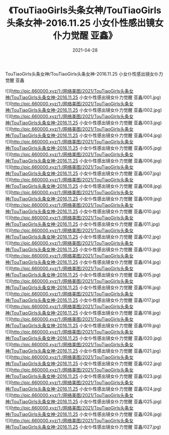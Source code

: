 ﻿---
layout: post
title:  《TouTiaoGirls头条女神/TouTiaoGirls头条女神-2016.11.25 小女仆性感出镜女仆力觉醒 亚鑫》
date:   2021-04-28
img: http://pic.660000.xyz/1:/网络美图/2021/TouTiaoGirls头条女神/TouTiaoGirls头条女神-2016.11.25 小女仆性感出镜女仆力觉醒 亚鑫/000.jpg
categories: [美女, 清纯, 唯美]
---

TouTiaoGirls头条女神/TouTiaoGirls头条女神-2016.11.25 小女仆性感出镜女仆力觉醒 亚鑫

 ![](http://pic.660000.xyz/1:/网络美图/2021/TouTiaoGirls头条女神/TouTiaoGirls头条女神-2016.11.25 小女仆性感出镜女仆力觉醒 亚鑫/001.jpg) <br>![](http://pic.660000.xyz/1:/网络美图/2021/TouTiaoGirls头条女神/TouTiaoGirls头条女神-2016.11.25 小女仆性感出镜女仆力觉醒 亚鑫/002.jpg) <br>![](http://pic.660000.xyz/1:/网络美图/2021/TouTiaoGirls头条女神/TouTiaoGirls头条女神-2016.11.25 小女仆性感出镜女仆力觉醒 亚鑫/003.jpg) <br>![](http://pic.660000.xyz/1:/网络美图/2021/TouTiaoGirls头条女神/TouTiaoGirls头条女神-2016.11.25 小女仆性感出镜女仆力觉醒 亚鑫/004.jpg) <br>![](http://pic.660000.xyz/1:/网络美图/2021/TouTiaoGirls头条女神/TouTiaoGirls头条女神-2016.11.25 小女仆性感出镜女仆力觉醒 亚鑫/005.jpg) <br>![](http://pic.660000.xyz/1:/网络美图/2021/TouTiaoGirls头条女神/TouTiaoGirls头条女神-2016.11.25 小女仆性感出镜女仆力觉醒 亚鑫/006.jpg) <br>![](http://pic.660000.xyz/1:/网络美图/2021/TouTiaoGirls头条女神/TouTiaoGirls头条女神-2016.11.25 小女仆性感出镜女仆力觉醒 亚鑫/007.jpg) <br>![](http://pic.660000.xyz/1:/网络美图/2021/TouTiaoGirls头条女神/TouTiaoGirls头条女神-2016.11.25 小女仆性感出镜女仆力觉醒 亚鑫/008.jpg) <br>![](http://pic.660000.xyz/1:/网络美图/2021/TouTiaoGirls头条女神/TouTiaoGirls头条女神-2016.11.25 小女仆性感出镜女仆力觉醒 亚鑫/009.jpg) <br>![](http://pic.660000.xyz/1:/网络美图/2021/TouTiaoGirls头条女神/TouTiaoGirls头条女神-2016.11.25 小女仆性感出镜女仆力觉醒 亚鑫/010.jpg) <br>![](http://pic.660000.xyz/1:/网络美图/2021/TouTiaoGirls头条女神/TouTiaoGirls头条女神-2016.11.25 小女仆性感出镜女仆力觉醒 亚鑫/011.jpg) <br>![](http://pic.660000.xyz/1:/网络美图/2021/TouTiaoGirls头条女神/TouTiaoGirls头条女神-2016.11.25 小女仆性感出镜女仆力觉醒 亚鑫/012.jpg) <br>![](http://pic.660000.xyz/1:/网络美图/2021/TouTiaoGirls头条女神/TouTiaoGirls头条女神-2016.11.25 小女仆性感出镜女仆力觉醒 亚鑫/013.jpg) <br>![](http://pic.660000.xyz/1:/网络美图/2021/TouTiaoGirls头条女神/TouTiaoGirls头条女神-2016.11.25 小女仆性感出镜女仆力觉醒 亚鑫/014.jpg) <br>![](http://pic.660000.xyz/1:/网络美图/2021/TouTiaoGirls头条女神/TouTiaoGirls头条女神-2016.11.25 小女仆性感出镜女仆力觉醒 亚鑫/015.jpg) <br>![](http://pic.660000.xyz/1:/网络美图/2021/TouTiaoGirls头条女神/TouTiaoGirls头条女神-2016.11.25 小女仆性感出镜女仆力觉醒 亚鑫/016.jpg) <br>![](http://pic.660000.xyz/1:/网络美图/2021/TouTiaoGirls头条女神/TouTiaoGirls头条女神-2016.11.25 小女仆性感出镜女仆力觉醒 亚鑫/017.jpg) <br>![](http://pic.660000.xyz/1:/网络美图/2021/TouTiaoGirls头条女神/TouTiaoGirls头条女神-2016.11.25 小女仆性感出镜女仆力觉醒 亚鑫/018.jpg) <br>![](http://pic.660000.xyz/1:/网络美图/2021/TouTiaoGirls头条女神/TouTiaoGirls头条女神-2016.11.25 小女仆性感出镜女仆力觉醒 亚鑫/019.jpg) <br>![](http://pic.660000.xyz/1:/网络美图/2021/TouTiaoGirls头条女神/TouTiaoGirls头条女神-2016.11.25 小女仆性感出镜女仆力觉醒 亚鑫/020.jpg) <br>![](http://pic.660000.xyz/1:/网络美图/2021/TouTiaoGirls头条女神/TouTiaoGirls头条女神-2016.11.25 小女仆性感出镜女仆力觉醒 亚鑫/021.jpg) <br>![](http://pic.660000.xyz/1:/网络美图/2021/TouTiaoGirls头条女神/TouTiaoGirls头条女神-2016.11.25 小女仆性感出镜女仆力觉醒 亚鑫/022.jpg) <br>![](http://pic.660000.xyz/1:/网络美图/2021/TouTiaoGirls头条女神/TouTiaoGirls头条女神-2016.11.25 小女仆性感出镜女仆力觉醒 亚鑫/023.jpg) <br>![](http://pic.660000.xyz/1:/网络美图/2021/TouTiaoGirls头条女神/TouTiaoGirls头条女神-2016.11.25 小女仆性感出镜女仆力觉醒 亚鑫/024.jpg) <br>![](http://pic.660000.xyz/1:/网络美图/2021/TouTiaoGirls头条女神/TouTiaoGirls头条女神-2016.11.25 小女仆性感出镜女仆力觉醒 亚鑫/025.jpg) <br>![](http://pic.660000.xyz/1:/网络美图/2021/TouTiaoGirls头条女神/TouTiaoGirls头条女神-2016.11.25 小女仆性感出镜女仆力觉醒 亚鑫/026.jpg) <br>![](http://pic.660000.xyz/1:/网络美图/2021/TouTiaoGirls头条女神/TouTiaoGirls头条女神-2016.11.25 小女仆性感出镜女仆力觉醒 亚鑫/027.jpg) <br>